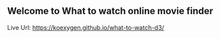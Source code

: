 ## Welcome to What to watch online movie finder

Live Url: https://koexygen.github.io/what-to-watch-d3/